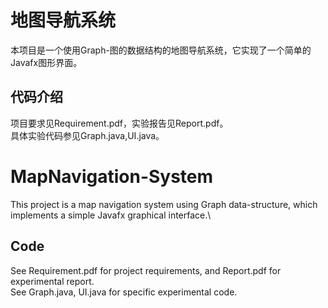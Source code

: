 # 地图导航系统
本项目是一个使用Graph-图的数据结构的地图导航系统，它实现了一个简单的Javafx图形界面。
## 代码介绍
项目要求见Requirement.pdf，实验报告见Report.pdf。\
具体实验代码参见Graph.java,UI.java。
# MapNavigation-System
This project is a map navigation system using Graph data-structure, which implements a simple Javafx graphical interface.\
## Code 
See Requirement.pdf for project requirements, and Report.pdf for experimental report.\
See Graph.java, UI.java for specific experimental code.
